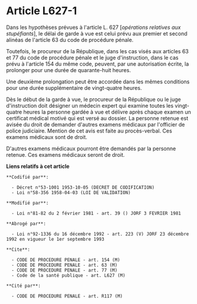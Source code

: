 # Article L627-1

Dans les hypothèses prévues à l'article L. 627 [*opérations relatives aux stupéfiants*], le délai de garde à vue est celui
prévu aux premier et second alinéas de l'article 63 du code de procédure pénale.

Toutefois, le procureur de la République, dans les cas visés aux articles 63 et 77 du code de procédure pénale et le juge
d'instruction, dans le cas prévu à l'article 154 du même code, peuvent, par une autorisation écrite, la prolonger pour une
durée de quarante-huit heures.

Une deuxième prolongation peut être accordée dans les mêmes conditions pour une durée supplémentaire de vingt-quatre heures.

Dès le début de la garde à vue, le procureur de la République ou le juge d'instruction doit désigner un médecin expert qui
examine toutes les vingt-quatre heures la personne gardée à vue et délivre après chaque examen un certificat médical motivé
qui est versé au dossier. La personne retenue est avisée du droit de demander d'autres examens médicaux par l'officier de
police judiciaire. Mention de cet avis est faite au procès-verbal. Ces examens médicaux sont de droit.

D'autres examens médicaux pourront être demandés par la personne retenue. Ces examens médicaux seront de droit.

**Liens relatifs à cet article**

	**Codifié par**:

	  - Décret n°53-1001 1953-10-05 (DECRET DE CODIFICATION)
	  - Loi n°58-356 1958-04-03 (LOI DE VALIDATION)

	**Modifié par**:

	  - Loi n°81-82 du 2 février 1981 - art. 39 () JORF 3 FEVRIER 1981

	**Abrogé par**:

	  - Loi n°92-1336 du 16 décembre 1992 - art. 223 (V) JORF 23 décembre 1992 en vigueur le 1er septembre 1993

	**Cite**:

	  - CODE DE PROCEDURE PENALE - art. 154 (M)
	  - CODE DE PROCEDURE PENALE - art. 63 (M)
	  - CODE DE PROCEDURE PENALE - art. 77 (M)
	  - Code de la santé publique - art. L627 (M)

	**Cité par**:

	  - CODE DE PROCEDURE PENALE - art. R117 (M)
